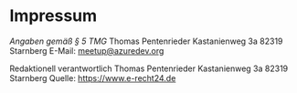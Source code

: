 # Impressum

*Angaben gemäß § 5 TMG*
Thomas Pentenrieder
Kastanienweg 3a
82319 Starnberg
E-Mail: meetup@azuredev.org

Redaktionell verantwortlich
Thomas Pentenrieder
Kastanienweg 3a
82319 Starnberg
Quelle:
https://www.e-recht24.de
